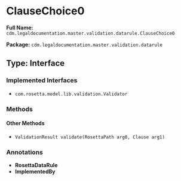 # ClauseChoice0

**Full Name:** `cdm.legaldocumentation.master.validation.datarule.ClauseChoice0`

**Package:** `cdm.legaldocumentation.master.validation.datarule`

## Type: Interface

### Implemented Interfaces

- `com.rosetta.model.lib.validation.Validator`

### Methods

#### Other Methods

- `ValidationResult validate(RosettaPath arg0, Clause arg1)`

### Annotations

- **RosettaDataRule**
- **ImplementedBy**

